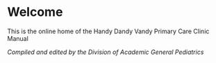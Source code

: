 # Welcome

This is the online home of the Handy Dandy Vandy Primary Care Clinic Manual

*Compiled and edited by the Division of Academic General Pediatrics*

